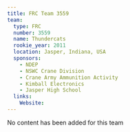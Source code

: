 ```yaml
---
title: FRC Team 3559
team:
  type: FRC
  number: 3559
  name: Thundercats
  rookie_year: 2011
  location: Jasper, Indiana, USA
  sponsors:
    - NDEP
    - NSWC Crane Division
    - Crane Army Ammunition Activity
    - Kimball Electronics
    - Jasper High School
  links:
    Website: 
---
```

No content has been added for this team